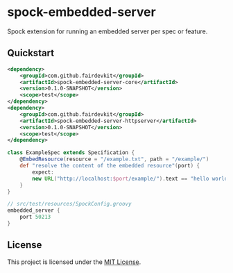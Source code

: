 # spock-embedded-server
Spock extension for running an embedded server per spec or feature.

## Quickstart
```xml
<dependency>
    <groupId>com.github.fairdevkit</groupId>
    <artifactId>spock-embedded-server-core</artifactId>
    <version>0.1.0-SNAPSHOT</version>
    <scope>test</scope>
</dependency>
<dependency>
    <groupId>com.github.fairdevkit</groupId>
    <artifactId>spock-embedded-server-httpserver</artifactId>
    <version>0.1.0-SNAPSHOT</version>
    <scope>test</scope>
</dependency>
```

```groovy
class ExampleSpec extends Specification {
    @EmbedResource(resource = "/example.txt", path = "/example/")
    def "resolve the content of the embedded resource"(port) {
        expect:
        new URL("http://localhost:$port/example/").text == "hello world"
    }
}
```

```groovy
// src/test/resources/SpockConfig.groovy
embedded_server {
    port 50213
}
```

## License
This project is licensed under the [MIT License](LICENSE).
